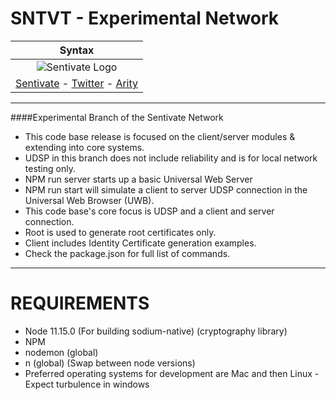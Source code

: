 # SNTVT - Experimental Network

| Syntax      |
| :----: |
| ![Sentivate Logo](https://sentivate.com/wp-content/uploads/brizy/12/assets/images/iW=1200&iH=any/70e94477b15f379a2717c387bf335188.png)|
|[Sentivate](https://sentivate.com) - [Twitter](https://twitter.com/sentivate) - [Arity](https://arity.company)|
---
####Experimental Branch of the Sentivate Network
- This code base release is focused on the client/server modules & extending into core systems.  
- UDSP in this branch does not include reliability and is for local network testing only.  
- NPM run server starts up a basic Universal Web Server
- NPM run start will simulate a client to server UDSP connection in the Universal Web Browser (UWB).  
- This code base's core focus is UDSP and a client and server connection.  
- Root is used to generate root certificates only.  
- Client includes Identity Certificate generation examples.
- Check the package.json for full list of commands.  
---
# REQUIREMENTS
- Node 11.15.0 (For building sodium-native) (cryptography library)
- NPM
- nodemon (global)
- n (global) (Swap between node versions)
- Preferred operating systems for development are Mac and then Linux - Expect turbulence in windows
